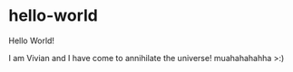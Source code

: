 # hello-world
Hello World!

I am Vivian and I have come to annihilate the universe!
muahahahahha  >:)
